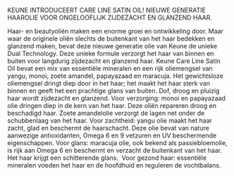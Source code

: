 

KEUNE INTRODUCEERT CARE LINE SATIN OIL!
NIEUWE GENERATIE HAAROLIE VOOR ONGELOOFLIJK ZIJDEZACHT EN GLANZEND HAAR.

Haar- en beautyoli&euml;n maken een enorme groei en ontwikkeling door.
Maar waar de originele oli&euml;n slechts de buitenkant van het haar bedekken en glanzend maken, bevat deze nieuwe generatie olie van Keune de unieke Dual Technology. Deze unieke formule verzorgt het haar van binnen en buiten voor langdurig zijdezacht en glanzend haar.
Keune Care Line Satin Oil bevat een mix van essenti&euml;le mineralen en een rijk oliemengsel van yangu, monoi, zoete amandel, papayazaad en maracuja. Het gewichtsloze oliemengsel dringt diep door in het haar; het maakt het haar sterk van binnen en geeft het een prachtige glans van buiten. Dof, droog en pluizig haar wordt zijdezacht en glanzend.
Voor verzorging: monoi en papayazaad olie dringen diep in de kern van het haar. Deze oli&euml;n repareren droog en beschadigd haar. Zoete amandelolie verzorgt de lagen net onder de schubbenlaag van het haar.
Voor zachtheid: yangu olie maakt het haar zacht, glad en beschermt de haarschacht. Deze olie bevat van nature aanwezige antioxidanten, Omega 6 en 9 vetzuren en UV beschermende eigenschappen.
Voor glans: maracuja olie, ook bekend als passiebloemolie, is rijk aan Omega 6 en beschermt en verzacht de buitenkant van het haar. Het haar krijgt een schitterende glans.&nbsp;
Voor gezond haar: essenti&euml;le mineralen voeden het haar en de hoofdhuid en reguleren de vochtbalans.